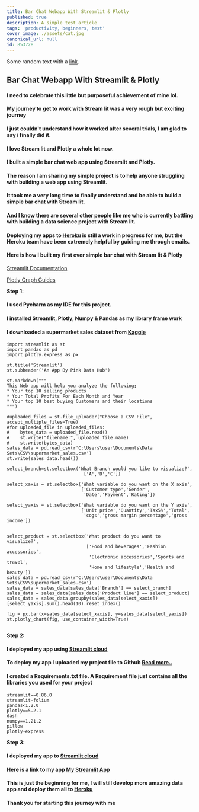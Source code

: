 ```yaml
---
title: Bar Chat Webapp With Streamlit & Plotly
published: true
description: A simple test article
tags: 'productivity, beginners, test'
cover_image: ./assets/cat.jpg
canonical_url: null
id: 853728
---
```


Some random text with a [link](https://code.visualstudio.com).




## Bar Chat Webapp With Streamlit & Plotly

#### I need to celebrate this little but purposeful achievement of mine lol.

#### My journey to get to work with Stream lit was a very rough but exciting journey

#### I just couldn't understand how it worked after several trials, I am glad to say i finally did it.

#### I love Stream lit and Plotly a whole lot now.

#### I built a simple bar chat web app using Streamlit and Plotly. 

#### The reason I am sharing my simple project is to help anyone struggling with building a web app using Streamlit.

#### It took me a very long time to finally understand and be able to build a simple bar chat with Stream lit.

#### And I know there are several other people like me who is currently battling with building a data science project with Stream lit.

#### Deploying my apps to [Heroku](https://www.heroku.com/) is still a work in progress for me, but the Heroku team have been extremely helpful by guiding me through emails.

#### Here is how I built my first ever simple bar chat with Stream lit & Plotly 

[Streamlit Documentation](https://docs.streamlit.io/)

[Plotly Graph Guides](https://plotly.com/python/)

**Step 1:**
#### I used Pycharm as my IDE for this project.

#### I installed Streamlit, Plotly, Numpy & Pandas as my library frame work

#### I downloaded a supermarket sales dataset from [Kaggle](https://www.kaggle.com/datasets)


```
import streamlit as st
import pandas as pd
import plotly.express as px

st.title('Streamlit')
st.subheader('An App By Pink Data Hub')

st.markdown("""
This Web app will help you analyze the following;
* Your top 10 selling products
* Your Total Profits For Each Month and Year
* Your top 10 best buying Customers and their locations
""")

#uploaded_files = st.file_uploader("Choose a CSV File", accept_multiple_files=True)
#for uploaded_file in uploaded_files:
#    bytes_data = uploaded_file.read()
#    st.write("filename:", uploaded_file.name)
#    st.write(bytes_data)
sales_data = pd.read_csv(r'C:\Users\user\Documents\Data Sets\CSV\supermarket_sales.csv')
st.write(sales_data.head())

select_branch=st.selectbox('What Branch would you like to visualize?',
                             ['A','B','C'])

select_xaxis = st.selectbox('What variable do you want on the X axis',
                            ['Customer type','Gender',
                             'Date','Payment','Rating'])

select_yaxis = st.selectbox('What variable do you want on the Y axis',
                            ['Unit price','Quantity','Tax5%','Total',
                             'cogs','gross margin percentage','gross income'])


select_product = st.selectbox('What product do you want to visualize?',
                              ['Food and beverages','Fashion accessories',
                               'Electronic accessories','Sports and travel',
                               'Home and lifestyle','Health and beauty'])
sales_data = pd.read_csv(r'C:\Users\user\Documents\Data Sets\CSV\supermarket_sales.csv')
sales_data = sales_data[sales_data['Branch'] == select_branch]
sales_data = sales_data[sales_data['Product line'] == select_product]
sales_data = sales_data.groupby(sales_data[select_xaxis])[select_yaxis].sum().head(10).reset_index()

fig = px.bar(x=sales_data[select_xaxis], y=sales_data[select_yaxis])
st.plotly_chart(fig, use_container_width=True)


``` 

**Step 2:**
#### I deployed my app using [Streamlit cloud](https://share.streamlit.io/)

#### To deploy my app I uploaded my project file to Github [Read more..](https://github.com/Designegycreatives/streamlit_project.py)

#### I created a Requirements.txt file. A Requirement file just contains all the libraries you used for your project 

```
streamlit==0.86.0
streamlit-folium
pandas<1.2.0
plotly==5.2.1
dash
numpy==1.21.2
pillow
plotly-express
``` 
**Step 3:**
#### I deployed my app to [Streamlit cloud](https://share.streamlit.io/)

#### Here is a link to my app [My Streamlit App](https://share.streamlit.io/designegycreatives/streamlit_project.py/main)

#### This is just the beginning for me, I will still develop more amazing data app and deploy them all to  [Heroku](https://www.heroku.com/) 

#### Thank you for starting this journey with me  

